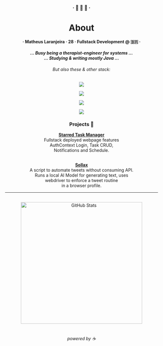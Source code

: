 <div align="center">
  <h3>· 🍊 🍊 🍊 ·</h1>
  <h1>About</h1>
  <h4><p>· Matheus Laranjeira · 28 · Fullstack Development @ 🇧🇷 ·<br></p></h3>
  <h5><i>
  ... Busy being a therapist-engineer for systems ...
  <br>... Studying & writing mostly Java ...
  <h6>But also these & other stack:</i></h6>
  <p><img src="https://skillicons.dev/icons?i=ts,python"/>
  <p><img src="https://skillicons.dev/icons?i=react,nextjs,nestjs,nodejs,spring"/>
  <p><img src="https://skillicons.dev/icons?i=mongodb,aws,azure,gcp,docker"/>
  <p><img src="https://skillicons.dev/icons?i=notion,git,vscode,bash,linux"/>
<h3>Projects 🍊</h2>
<a href="https://github.com/naranjii/stm-front"><b>Starred Task Manager</b></a><br>
Fullstack deployed webpage features<br>AuthContext Login, Task CRUD,<br>Notifications and Schedule.<br><br>
    
<a href="https://github.com/naranjii/sollax"><b>Sollax</b></a><br>
A script to automate tweets without consuming API.<br>Runs a local AI Model for generating text, uses<br>webdriver to enforce a tweet routine<br> in a browser profile.

---

  <br><a><img src="https://github-readme-stats.vercel.app/api?username=naranjii&show_icons=true&theme=gruvbox&hide_border=true&count_private=true&rank_icon=github" alt="GitHub Stats" style="width: 400px; height: auto;"/>
  <h1></h1>
  <h6>powered by ☕</p></div>
  
